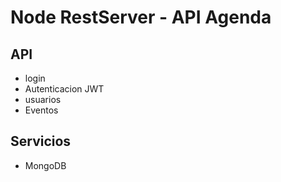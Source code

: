 # Node  RestServer  - API Agenda

 ## API
 
 - login
 - Autenticacion JWT
 - usuarios
 - Eventos
 
 ## Servicios
  
 - MongoDB
